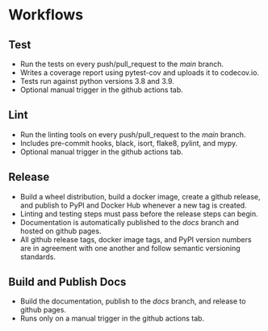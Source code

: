 # Workflows

## Test

- Run the tests on every push/pull_request to the *main* branch.
- Writes a coverage report using pytest-cov and uploads it to codecov.io.
- Tests run against python versions 3.8 and 3.9.
- Optional manual trigger in the github actions tab.

## Lint

- Run the linting tools on every push/pull_request to the *main* branch.
- Includes pre-commit hooks, black, isort, flake8, pylint, and mypy.
- Optional manual trigger in the github actions tab.

## Release

- Build a wheel distribution, build a docker image, create a github release, and publish to PyPI and Docker Hub whenever a new tag is created.
- Linting and testing steps must pass before the release steps can begin.
- Documentation is automatically published to the *docs* branch and hosted on github pages.
- All github release tags, docker image tags, and PyPI version numbers are in agreement with one another and follow semantic versioning standards.

## Build and Publish Docs

- Build the documentation, publish to the *docs* branch, and release to github pages.
- Runs only on a manual trigger in the github actions tab.

